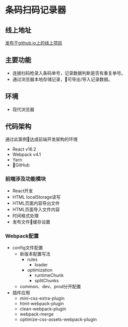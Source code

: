 # 条码扫码记录器

## 线上地址

[发布于github.io上的线上项目](https://fia.github.io/Webapck-React-QRInput/dist/)

## 主要功能

* 连接扫码枪录入条码单号，记录数据判断是否有重复单号。
* 通过浏览器本地存储记录，可导出/导入记录数据。

## 环境

* 现代浏览器

## 代码架构

通过此案例达成前端开发架构的环境

* React v16.2
* Webpack v4.1
* Yarn
* GitHub

### 前端涉及功能模块

* React开发
* HTML localStorage读写
* HTML页面内容导出文件
* HTML页面导入文件内容
* 时间格式处理
* 发布文件缓存设置

### Webpack配置

* config文件配置
  * 新版本配置写法
    * rules
      * loader
    * optimization
      * runtimeChunk
      * splitChunks
  * common、dev、prod分开配置
* 插件应用
  * mini-css-extra-plugin
  * html-webpack-plugin
  * clean-webpack-plugin
  * webpack-merge
  * optimize-css-assets-webpack-plugin